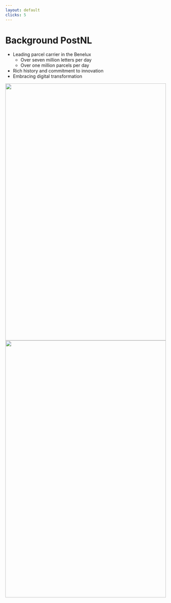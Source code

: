 ```yaml
---
layout: default
clicks: 5
---
```

# Background PostNL

<v-clicks>

- Leading parcel carrier in the Benelux
  - Over seven million letters per day
  - Over one million parcels per day
- Rich history and commitment to innovation
- Embracing digital transformation

</v-clicks>

<div v-if="$slidev.nav.clicks !== 5" class="absolute inset-y-0 right-0 flex items-center justify-end m-6 z-10">
  <img src="https://www.postnl.nl/api/assets/blt43aa441bfc1e29f2/bltdcea7aa5f70b57a8/62b2c0842deac47b0e9fe3ad/bulk_postzak_rollcontainer.svg" height="800" width="500">
</div>

<div v-if="$slidev.nav.clicks === 5" class="absolute inset-y-0 right-0 flex items-center justify-end m-6 z-10">
  <img src="https://www.postnl.nl/api/assets/blt43aa441bfc1e29f2/blt3148f17ded9b531a/63ce74342e442b5a2ee37e55/mobieletrackers_tcm10-200094.jpg?width=1280&height=656&fit=crop&format=webp" height="800" width="500">
</div>




<Footer/>